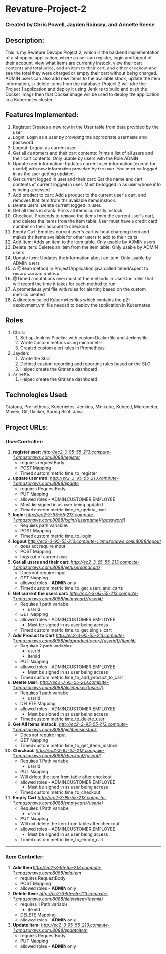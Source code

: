 # Revature-Project-2
### Created by Chris Powell, Jayden Rainsey, and Annette Reese
## Description:
This is my Revature Devops Project 2,
which is the backend implementation of a shopping application, where a user can register, login and
logout of their account, view what items are currently instock, view their cart contents and total
price, add an item to their cart, and either checkout and see the total they were charged or 
empty their cart without being charged. ADMIN users can also add new items to the available stock,
update the item information, or delete items from the database. Project 2 will take the Project 1 application 
and deploy it using Jenkins to build and push the Docker image then that Docker image will be used to deploy the application 
in a Kubernetes cluster.
## Features Implemented:
1. Register: Creates a new row in the User table from data provided by the user
2. Login: Login as a user by providing the appropriate username and password
3. Logout: Logout as current user
4. Get all customers and their cart contents: Prints a list of all users and their cart contents. Only usable by users with the Role ADMIN
5. Update user information: Updates current user information (except for userId) with new information provided by the user. You must be logged in as the user getting updated.
6. Get current logged in user and their cart: Get the name and cart contents of current logged in user. Must be logged in as user whose info is being accessed
7. Add product to cart: Add a product to the current user's cart. and removes that item from the available items instock.
8. Delete users: Delete current logged in user.
9. Get all items in stock: Prints all items currently instock
10. Checkout: Proceeds to remove the items from the current user's cart, and deletes the items from the item table. User must have a credit card number on their account to checkout.
11. Empty Cart: Empties current user's cart without charging them and makes the items available for other users to add to their carts
12. Add Item: Adds an item to the item table. Only usable by ADMIN users
13. Delete Item: Deletes an item from the item table. Only usable by ADMIN users
14. Update Item: Updates the information about an item. Only usable by ADMIN users
15. A @Bean method in Project1Application.java called timedAspect to record custom metrics
16. @Timed annotations over most of the methods in UserController that will record the time it 
takes for each method to run
17. A prometheus.yml file with rules for alerting based on the custom metrics created
18. A directory called Kubernetesfiles which contains the p2-deployment.yml file needed to deploy the 
application in Kubernetes

## Roles
1. Chris:
   1. Set up Jenkins Pipeline with custom Dockerfile and Jenkinsfile
   2. Wrote Custom metrics using micrometer
   3. Created custom alert rules in Prometheus
2. Jayden:
   1. Wrote the SLO
   2. Defined custom recording and reporting rules based on the SLO
   3. Helped create the Grafana dashboard
3. Annette:
   1. Helped create the Grafana dashboard

## Technologies Used:
Grafana, Prometheus, Kubernetes, Jenkins, Minikube, Kubectl, Micrometer, 
Maven, Git, Docker, Spring Boot, Java

## Project URLs: 
### UserController:
1. **register user:** _http://ec2-3-95-55-213.compute-1.amazonaws.com:8088/register_
    * requires requestBody
    * POST Mapping
    * Timed custom metric time_to_register 
2. **update user info:** _http://ec2-3-95-55-213.compute-1.amazonaws.com:8088/update_
    * requires RequestBody
    * PUT Mapping
    * allowed roles - ADMIN,CUSTOMER,EMPLOYEE
    * Must be signed in as user being updated
    * Timed custom metric time_to_update_user
3. **login:** _http://ec2-3-95-55-213.compute-1.amazonaws.com:8088/login/{username}/{password}_
    * Requires path variables
    * POST Mapping
    * Timed custom metric time_to_login
4. **logout** _http://ec2-3-95-55-213.compute-1.amazonaws.com:8088/logout_
    * does not require input
    * POST Mapping
    * logs out of current user
5. **Get all users and their cart:** _http://ec2-3-95-55-213.compute-1.amazonaws.com:8088/getusersandcarts_
    * Does not require input
    * GET Mapping
    * allowed roles - **ADMIN** only
    * Timed custom metric time_to_get_users_and_carts
6. **Get current the users cart:** _http://ec2-3-95-55-213.compute-1.amazonaws.com:8088/getmycart/{userid}_
    * Requires 1 path variable
      * userId
    * GET Mapping
    * allowed roles - ADMIN,CUSTOMER,EMPLOYEE
      * Must be signed in as user being access
    * Timed custom metric time_to_get_single_cart
7. **Add Product to Cart** _http://ec2-3-95-55-213.compute-1.amazonaws.com:8088/addproducttocart/{userid}/{itemId}_
    * Requires 2 path variables
      * userId
      * itemId
    * PUT Mapping
    * allowed roles - ADMIN,CUSTOMER,EMPLOYEE
      * Must be signed in as user being access
    * Timed custom metric time_to_add_product_to_cart
8. **Delete User:** _http://ec2-3-95-55-213.compute-1.amazonaws.com:8088/deleteuser/{userid}_
   * Requires 1 path variable
     * userId
   * DELETE Mapping
   * allowed roles - ADMIN,CUSTOMER,EMPLOYEE
       * Must be signed in as user being access
   * Timed custom metric time_to_delete_user
9. **Get All Items Instock:** _http://ec2-3-95-55-213.compute-1.amazonaws.com:8088/getitemsinstock_
    * Does not require input
    * GET Mapping
    * Timed custom metric time_to_get_items_instock
10. **Checkout:** _http://ec2-3-95-55-213.compute-1.amazonaws.com:8088/checkout/{userid}_
    * Requires 1 Path variable
      * userId
    * PUT Mapping
    * Will delete the item from table after checkout
    * allowed roles - ADMIN,CUSTOMER,EMPLOYEE
       * Must be signed in as user being access
    * Timed custom metric time_to_checkout
11. **Empty Cart** _http://ec2-3-95-55-213.compute-1.amazonaws.com:8088/emptycart/{userid}_
    * Requires 1 Path variable
      * userId
    * PUT Mapping
    * Will not delete the item from table after checkout
    * allowed roles - ADMIN,CUSTOMER,EMPLOYEE
      * Must be signed in as user being access
    * Timed custom metric time_to_empty_cart
---
### Item Controller:
1. **Add Item** _http://ec2-3-95-55-213.compute-1.amazonaws.com:8088/additem_
    * requires RequestBody
    * POST Mapping
    * allowed roles - **ADMIN** only
2. **Delete Item:** _http://ec2-3-95-55-213.compute-1.amazonaws.com:8088/deleteitem/{itemid}_
    * requires 1 Path variable
      * itemId
    * DELETE Mapping
    * allowed roles - **ADMIN** only
3. **Update Item:** _http://ec2-3-95-55-213.compute-1.amazonaws.com:8088/updateitem_
    * requires RequestBody
    * PUT Mapping
    * allowed roles - **ADMIN** only
